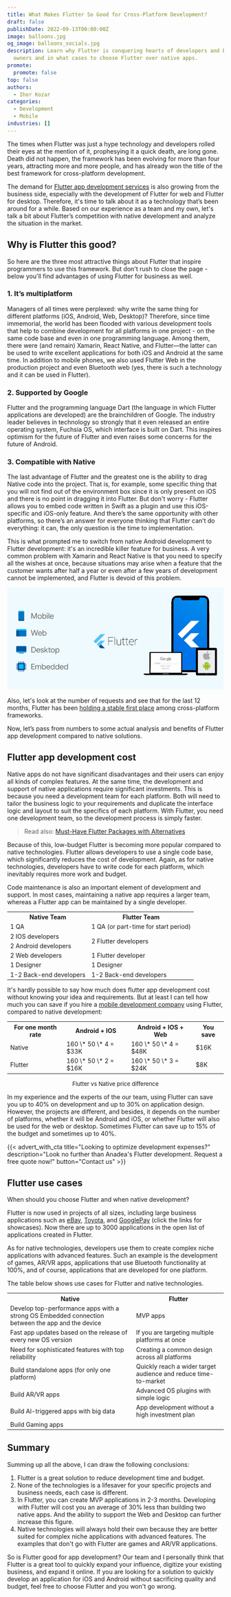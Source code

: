 ```yaml
---
title: What Makes Flutter So Good for Cross-Platform Development?
draft: false
publishDate: 2022-09-13T00:00:00Z
image: balloons.jpg
og_image: balloons_socials.jpg
description: Learn why Flutter is conquering hearts of developers and business
  owners and in what cases to choose Flutter over native apps.
promote:
  promote: false
top: false
authors:
  - Ihor Kozar
categories:
  - Development
  - Mobile
industries: []
---
```

The times when Flutter was just a hype technology and developers rolled their eyes at the mention of it, prophesying it a quick death, are long gone. Death did not happen, the framework has been evolving for more than four years, attracting more and more people, and has already won the title of the best framework for cross-platform development.

The demand for <a href="https://anadea.info/services/mobile-development/flutter-development-services" target="_blank">Flutter app development services</a> is also growing from the business side, especially with the development of Flutter for web and Flutter for desktop. Therefore, it's time to talk about it as a technology that’s been around for a while. Based on our experience as a team and my own, let's talk a bit about Flutter’s competition with native development and analyze the situation in the market.

## Why is Flutter this good?

So here are the three most attractive things about Flutter that inspire programmers to use this framework. But don't rush to close the page - below you'll find advantages of using Flutter for business as well.

### 1. It’s multiplatform

Managers of all times were perplexed: why write the same thing for different platforms (iOS, Android, Web, Desktop)? Therefore, since time immemorial, the world has been flooded with various development tools that help to combine development for all platforms in one project - on the same code base and even in one programming language. Among them, there were (and remain) Xamarin, React Native, and Flutter—the latter can be used to write excellent applications for both iOS and Android at the same time. In addition to mobile phones, we also used Flutter Web in the production project and even Bluetooth web (yes, there is such a technology and it can be used in Flutter).

### 2. Supported by Google

Flutter and the programming language Dart (the language in which Flutter applications are developed) are the brainchildren of Google. The industry leader believes in technology so strongly that it even released an entire operating system, Fuchsia OS, which interface is built on Dart. This inspires optimism for the future of Flutter and even raises some concerns for the future of Android.

### 3. Compatible with Native

The last advantage of Flutter and the greatest one is the ability to drag Native code into the project. That is, for example, some specific thing that you will not find out of the environment box since it is only present on iOS and there is no point in dragging it into Flutter. But don't worry - Flutter allows you to embed code written in Swift as a plugin and use this iOS-specific and iOS-only feature. And there’s the same opportunity with other platforms, so there’s an answer for everyone thinking that Flutter can’t do everything: it can, the only question is the time to implementation.

This is what prompted me to switch from native Android development to Flutter development: it's an incredible killer feature for business. A very common problem with Xamarin and React Native is that you need to specify all the wishes at once, because situations may arise when a feature that the customer wants after half a year or even after a few years of development cannot be implemented, and Flutter is devoid of this problem.

![flutter platforms](image1.png)

Also, let's look at the number of requests and see that for the last 12 months, Flutter has been <a href="https://trends.google.com/trends/explore?q=flutter,react%20native,xamarin" target="_blank" rel="nofollow">holding a stable first place</a> among cross-platform frameworks.

Now, let’s pass from numbers to some actual analysis and benefits of Flutter app development compared to native solutions.

## Flutter app development cost

Native apps do not have significant disadvantages and their users can enjoy all kinds of complex features. At the same time, the development and support of native applications require significant investments. This is because you need a development team for each platform. Both will need to tailor the business logic to your requirements and duplicate the interface logic and layout to suit the specifics of each platform. With Flutter, you need one development team, so the development process is simply faster.

> Read also: <a href="https://anadea.info/blog/best-flutter-packages" target="_blank">Must-Have Flutter Packages with Alternatives</a>

Because of this, low-budget Flutter is becoming more popular compared to native technologies. Flutter allows developers to use a single code base, which significantly reduces the cost of development. Again, as for native technologies, developers have to write code for each platform, which inevitably requires more work and budget.

Code maintenance is also an important element of development and support. In most cases, maintaining a native app requires a larger team, whereas a Flutter app can be maintained by a single developer.

<table>
 <tr>
  <th><b>Native Team</b></th>
  <th><b>Flutter Team</b></th>
 </tr>
 <tr>
  <td>1 QA</td>
  <td>1 QA (or part-time for start period)</td>
 </tr>
 <tr>
  <td>2 IOS developers</td>
  <td rowspan="2">2 Flutter developers</td>
 </tr>
 <tr>
  <td>2 Android developers</td>
 </tr>
 <tr>
  <td>2 Web developers</td>
  <td>1 Flutter developer</td>
 </tr>
  <tr>
  <td>1 Designer</td>
  <td>1 Designer</td>
 </tr>
  <tr>
  <td>1-2 Back-end developers</td>
  <td>1-2 Back-end developers</td>
 </tr>
</table>

It's hardly possible to say how much does flutter app development cost without knowing your idea and requirements. But at least I can tell how much you can save if you hire a <a href="https://anadea.info/services/mobile-development" target="_blank">mobile development company</a> using Flutter, compared to native development:

<div class="table">
  <table>
   <tr><b>
    <th>For one month rate</th>
    <th>Android + IOS</th>
    <th>Android + IOS + Web</th>
    <th>You save</th></b>
   </tr>
   <tr>
    <td>Native</td>
    <td>160 \* 50 \* 4 = $33K</td>
    <td>160 \* 50 \* 4 = $48K</th>
    <td>$16K</th>
   </tr>
   <tr>
    <td>Flutter</td>
    <td>160 \* 50 \* 2 = $16K</td>
    <td>160 \* 50 \* 3 = $24K</th>
    <td>$8K</th>
   </tr>
  </table>
</div>
<center><font size="-1">Flutter vs Native price difference</font></center>

In my experience and the experts of the our team, using Flutter can save you up to 40% on development and up to 30% on application design. However, the projects are different, and besides, it depends on the number of platforms, whether it will be Android and iOS, or whether Flutter will also be used for the web or desktop. Sometimes Flutter can save up to 15% of the budget and sometimes up to 40%.

{{< advert_with_cta title="Looking to optimize development expenses?" description="Look no further than Anadea's Flutter development. Request a free quote now!" button="Contact us" >}}

## Flutter use cases

When should you choose Flutter and when native development?

Flutter is now used in projects of all sizes, including large business applications such as <a href="https://flutter.dev/showcase/ebay" target="_blank" rel="nofollow">eBay</a>, <a href="https://flutter.dev/showcase/toyota" target="_blank" rel="nofollow">Toyota</a>, and <a href="https://flutter.dev/showcase/google-pay" target="_blank" rel="nofollow">GooglePay</a> (click the links for showcases). Now there are up to 3000 applications in the open list of applications created in Flutter.

As for native technologies, developers use them to create complex niche applications with advanced features. Such an example is the development of games, AR/VR apps, applications that use Bluetooth functionality at 100%, and of course, applications that are developed for one platform.

The table below shows use cases for Flutter and native technologies.

<table>
 <tr>
  <th><b>Native</b></th>
  <th><b>Flutter</b></th>
 </tr>
 <tr>
  <td>Develop top-performance apps with a strong OS Embedded connection between the app and the device</td>
  <td>MVP apps</td>
 </tr>
 <tr>
  <td>Fast app updates based on the release of every new OS version</td>
  <td>If you are targeting multiple platforms at once</td>
 </tr>
 <tr>
  <td>Need for sophisticated features with top reliability</td>
  <td>Creating a common design across all platforms</td>
 </tr>
 <tr>
  <td>Build standalone apps (for only one platform)</td>
  <td>Quickly reach a wider target audience and reduce time-to-market</td>
 </tr>
 <tr>
  <td>Build AR/VR apps</td>
  <td>Advanced OS plugins with simple logic</td>
 </tr>
 <tr>
  <td>Build Al-triggered apps with big data</td>
  <td>App development without a high investment plan</td>
 </tr>
 <tr>
  <td>Build Gaming apps</td>
 </tr>
</table>

## Summary

Summing up all the above, I can draw the following conclusions:

1. Flutter is a great solution to reduce development time and budget.
2. None of the technologies is a lifesaver for your specific projects and business needs, each case is different.
3. In Flutter, you can create MVP applications in 2-3 months. Developing with Flutter will cost you an average of 30% less than building two native apps. And the ability to support the Web and Desktop can further increase this figure.
4. Native technologies will always hold their own because they are better suited for complex niche applications with advanced features. The examples that don't go with Flutter are games and AR/VR applications.

So is Flutter good for app development? Our team and I personally think that Flutter is a great tool to quickly expand your influence, digitize your existing business, and expand it online. If you are looking for a solution to quickly develop an application for iOS and Android without sacrificing quality and budget, feel free to choose Flutter and you won't go wrong.
